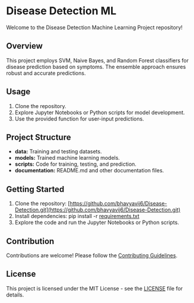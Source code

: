 # Disease Detection ML

Welcome to the Disease Detection Machine Learning Project repository!

## Overview
This project employs SVM, Naive Bayes, and Random Forest classifiers for disease prediction based on symptoms. The ensemble approach ensures robust and accurate predictions.

## Usage
1. Clone the repository.
2. Explore Jupyter Notebooks or Python scripts for model development.
3. Use the provided function for user-input predictions.

## Project Structure
- **data:** Training and testing datasets.
- **models:** Trained machine learning models.
- **scripts:** Code for training, testing, and prediction.
- **documentation:** README.md and other documentation files.

## Getting Started
1. Clone the repository: [https://github.com/bhavyavij6/Disease-Detection.git](https://github.com/bhavyavij6/Disease-Detection.git)
2. Install dependencies: pip install -r [requirements.txt](https://github.com/bhavyavij6/Disease-Detection/blob/main/requirements.txt)
3. Explore the code and run the Jupyter Notebooks or Python scripts.



## Contribution
Contributions are welcome! Please follow the [Contributing Guidelines](https://github.com/bhavyavij6/Disease-Detection/blob/main/Contribution.txt).

## License
This project is licensed under the MIT License - see the [LICENSE](https://github.com/bhavyavij6/Disease-Detection/blob/main/License.txt) file for details.

